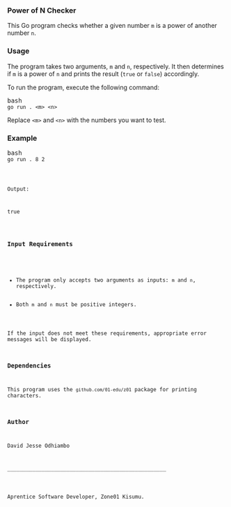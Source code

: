 <div>
    <div dir="auto">
        <div>
            <h3>Power of N Checker</h3>
            <p>This Go program checks whether a given number <code>m</code> is a power of another number <code>n</code>.</p>
            <h3>Usage</h3>
            <p>The program takes two arguments, <code>m</code> and <code>n</code>, respectively. It then determines if <code>m</code> is a power of <code>n</code> and prints the result (<code>true</code> or <code>false</code>) accordingly.</p>
            <p>To run the program, execute the following command:</p>
        </div>
    </div>
</div>

<pre>bash
<code>go run . &lt;m&gt; &lt;n&gt;</code>
</pre>

<p>Replace <code>&lt;m&gt;</code> and <code>&lt;n&gt;</code> with the numbers you want to test.</p>
<h3>Example</h3>

<pre>bash
<code>go run . 8 2
</pre>
<p>Output:</p>
<pre>
true
</pre>

<h3>Input Requirements</h3>
<ul>
    <li>The program only accepts two arguments as inputs: <code>m</code> and <code>n</code>, respectively.</li>
    <li>Both <code>m</code> and <code>n</code> must be positive integers.</li>
</ul>
<p>If the input does not meet these requirements, appropriate error messages will be displayed.</p>
<h3>Dependencies</h3>
<p>This program uses the <code>github.com/01-edu/z01</code> package for printing characters.</p>
<h3>Author</h3>
<p>David Jesse Odhiambo</p>
<p>___________________________________________________</p>

<p>Aprentice Software Developer, Zone01 Kisumu.</p>